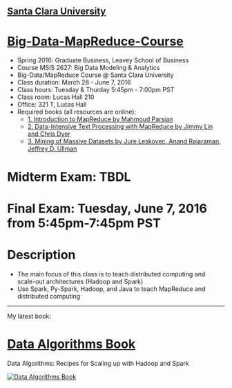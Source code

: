 [Santa Clara University](http://scu.edu/)
-----------------------------------------

[Big-Data-MapReduce-Course](http://www.scu.edu/courseavail/class/?fuseaction=details&acad_career=BUSN&subject=MSIS&class_nbr=32603&term=3720)
=========================
* Spring 2016: Graduate Business, Leavey School of Business
* Course MSIS 2627: Big Data Modeling & Analytics
* Big-Data/MapReduce Course @ Santa Clara University
* Class duration: March 28 - June 7, 2016
* Class hours: Tuesday & Thurday 5:45pm - 7:00pm PST
* Class room: Lucas Hall 210 
* Office: 321 T, Lucas Hall
* Required books (all resources are online):
	* [1. Introduction to MapReduce by Mahmoud Parsian](http://mapreduce4hackers.com/docs/Introduction-to-MapReduce.pdf)
	* [2. Data-Intensive Text Processing with MapReduce by Jimmy Lin and Chris Dyer](https://lintool.github.io/MapReduceAlgorithms/ed1n/MapReduce-algorithms.pdf)
	* [3. Mining of Massive Datasets by Jure Leskovec, Anand Rajaraman, Jeffrey D. Ullman](http://infolab.stanford.edu/~ullman/mmds/book.pdf)


Midterm Exam: TBDL
==============================================================

Final Exam: Tuesday, June 7, 2016 from 5:45pm-7:45pm PST
==========================================================

Description
===========
* The main focus of this class is to teach distributed computing and scale-out architectures (Hadoop and Spark)
* Use Spark, Py-Spark, Hadoop, and Java to teach MapReduce and distributed computing

---------------------------

My latest book:

[Data Algorithms Book](http://shop.oreilly.com/product/0636920033950.do)
======================
Data Algorithms: Recipes for Scaling up with Hadoop and Spark


[![Data Algorithms Book](https://github.com/mahmoudparsian/data-algorithms-book/blob/master/misc/data_algorithms_image.jpg)](http://shop.oreilly.com/product/0636920033950.do)

